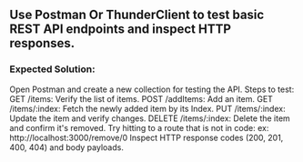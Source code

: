 ## Use Postman Or ThunderClient to test basic REST API endpoints and inspect HTTP responses.

### Expected Solution:

Open Postman and create a new collection for testing the API.
Steps to test:
GET /items: Verify the list of items.
POST /addItems: Add an item.
GET /items/:index: Fetch the newly added item by its Index.
PUT /items/:index: Update the item and verify changes.
DELETE /items/:index: Delete the item and confirm it's removed.
Try hitting to a route that is not in code: ex: http://localhost:3000/remove/0
Inspect HTTP response codes (200, 201, 400, 404) and body payloads.